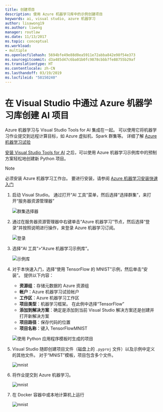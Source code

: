 ```yaml
---
title: 创建项目
description: 使用 Azure 机器学习库中的示例创建项目
keywords: ai, visual studio, azure 机器学习
author: lisawong19
ms.author: liwong
manager: routlaw
ms.date: 11/13/2017
ms.topic: conceptual
ms.workload:
- multiple
ms.openlocfilehash: 5694bfe49e88d0ea5911e72abba842e98f54e373
ms.sourcegitcommit: d3a485d47c6ba01b0fc9878cbbb7fe88755b29af
ms.translationtype: HT
ms.contentlocale: zh-CN
ms.lasthandoff: 03/19/2019
ms.locfileid: "58150240"
---
```

# <a name="create-an-ai-project-from-the-azure-machine-learning-gallery-in-visual-studio"></a>在 Visual Studio 中通过 Azure 机器学习库创建 AI 项目

Azure 机器学习与 Visual Studio Tools for AI 集成在一起。 可以使用它将机器学习作业提交到远程计算目标，如 Azure 虚拟机、Spark 群集等。 详细了解 [Azure 机器学习试验](https://docs.microsoft.com/azure/machine-learning/preview/experimentation-service-configuration)

[安装 Visual Studio Tools for AI](installation.md) 之后，可以使用 Azure 机器学习示例库中的预制方案轻松地创建新 Python 项目。

> [!NOTE]
> 必须安装 Azure 机器学习工作台。 要进行安装，请参阅 [Azure 机器学习安装快速入门](https://docs.microsoft.com/azure/machine-learning/preview/quickstart-installation)

1. 启动 Visual Studio。 通过打开“AI 工具”菜单，然后选择“选择群集”，来打开“服务器资源管理器”

    ![群集选择器](media/create-project-gallery/select-cluster.png)

2. 通过在服务器资源管理器中右键单击“Azure 机器学习”节点，然后选择“登录”并按照说明进行操作，来登录 Azure 机器学习订阅。

    ![登录](media/create-project-gallery/azureml-login.png)

3. 选择“AI 工具”>“Azure 机器学习示例库”。

    ![示例库](media/create-project-gallery/gallery.png)

4. 对于本快速入门，选择“使用 TensorFlow 的 MNIST”示例，然后单击“安装”。 提供以下内容：

   - **资源组**：存储元数据的 Azure 资源组
   - **帐户**：Azure 机器学习试验帐户
   - **工作区**：Azure 机器学习工作区
   - **项目类型**：机器学习框架。 在此例中选择“TensorFlow”
   - **添加到解决方案**：确定是添加到当前 Visual Studio 解决方案还是创建并打开新解决方案
   - **项目路径**：保存代码的位置
   - **项目名称**：键入 TensorFlowMNIST

   ![使用 Python 应用程序模板时生成的项目](media/create-project-gallery/new-AzureSampleProject.png)

5. Visual Studio 随即创建项目文件（磁盘上的 `.pyproj` 文件）以及示例中定义的其他文件。 对于“MNIST”模板，项目包含多个文件。

    ![mnist](media/create-project-gallery/azml-mnist.png)

6. 将作业提交到 Azure 机器学习。

    ![mnist](media/create-project-gallery/submit-azml.png)

7. 在 Docker 容器中或本地计算机上运行

    ![mnist](media/create-project-gallery/azml-local.png)